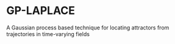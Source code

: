 # GP-LAPLACE
A Gaussian process based technique for locating attractors from trajectories in time-varying fields
